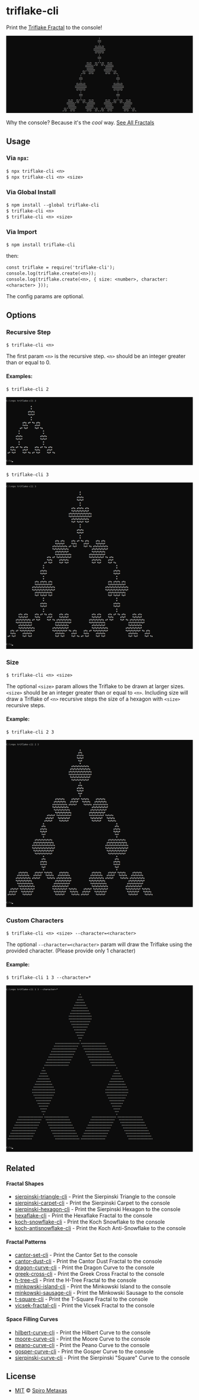 # triflake-cli
Print the [Triflake Fractal](https://en.wikipedia.org/wiki/List_of_fractals_by_Hausdorff_dimension) to the console!

![What triflake-cli prints to the console](https://raw.githubusercontent.com/spirometaxas/triflake-cli/main/img/triflake-3-banner.png)

Why the console?  Because it's the *cool* way.  [See All Fractals](https://spirometaxas.com/projects/fractals-cli)

## Usage
### Via `npx`:
```
$ npx triflake-cli <n>
$ npx triflake-cli <n> <size>
```

### Via Global Install
```
$ npm install --global triflake-cli
$ triflake-cli <n>
$ triflake-cli <n> <size>
```

### Via Import
```
$ npm install triflake-cli
```
then:
```
const triflake = require('triflake-cli');
console.log(triflake.create(<n>));
console.log(triflake.create(<n>, { size: <number>, character: <character> }));
```
The config params are optional.

## Options
### Recursive Step  
```
$ triflake-cli <n>
```
The first param `<n>` is the recursive step.  `<n>` should be an integer greater than or equal to 0.

#### Examples:
```
$ triflake-cli 2
```
![What triflake-cli prints to the console](https://raw.githubusercontent.com/spirometaxas/triflake-cli/main/img/triflake-2.png)

```
$ triflake-cli 3
```
![What triflake-cli prints to the console](https://raw.githubusercontent.com/spirometaxas/triflake-cli/main/img/triflake-3.png)

### Size
```
$ triflake-cli <n> <size>
```
The optional `<size>` param allows the Triflake to be drawn at larger sizes.  `<size>` should be an integer greater than or equal to `<n>`.  Including size will draw a Triflake of `<n>` recursive steps the size of a hexagon with `<size>` recursive steps.  

#### Example:
```
$ triflake-cli 2 3
```
![What triflake-cli prints to the console](https://raw.githubusercontent.com/spirometaxas/triflake-cli/main/img/triflake-2-3.png)

### Custom Characters
```
$ triflake-cli <n> <size> --character=<character>
```
The optional `--character=<character>` param will draw the Triflake using the provided character.  (Please provide only 1 character)  

#### Example:
```
$ triflake-cli 1 3 --character=*
```
![What triflake-cli prints to the console](https://raw.githubusercontent.com/spirometaxas/triflake-cli/main/img/triflake-1-3-character.png)

## Related

#### Fractal Shapes
- [sierpinski-triangle-cli](https://www.npmjs.com/package/sierpinski-triangle-cli) - Print the Sierpinski Triangle to the console
- [sierpinski-carpet-cli](https://www.npmjs.com/package/sierpinski-carpet-cli) - Print the Sierpinski Carpet to the console
- [sierpinski-hexagon-cli](https://www.npmjs.com/package/sierpinski-hexagon-cli) - Print the Sierpinski Hexagon to the console
- [hexaflake-cli](https://www.npmjs.com/package/hexaflake-cli) - Print the Hexaflake Fractal to the console
- [koch-snowflake-cli](https://www.npmjs.com/package/koch-snowflake-cli) - Print the Koch Snowflake to the console
- [koch-antisnowflake-cli](https://www.npmjs.com/package/koch-antisnowflake-cli) - Print the Koch Anti-Snowflake to the console


#### Fractal Patterns
- [cantor-set-cli](https://www.npmjs.com/package/cantor-set-cli) - Print the Cantor Set to the console
- [cantor-dust-cli](https://www.npmjs.com/package/cantor-dust-cli) - Print the Cantor Dust Fractal to the console
- [dragon-curve-cli](https://www.npmjs.com/package/dragon-curve-cli) - Print the Dragon Curve to the console
- [greek-cross-cli](https://www.npmjs.com/package/greek-cross-cli) - Print the Greek Cross Fractal to the console
- [h-tree-cli](https://www.npmjs.com/package/h-tree-cli) - Print the H-Tree Fractal to the console
- [minkowski-island-cli](https://www.npmjs.com/package/minkowski-island-cli) - Print the Minkowski Island to the console
- [minkowski-sausage-cli](https://www.npmjs.com/package/minkowski-sausage-cli) - Print the Minkowski Sausage to the console
- [t-square-cli](https://www.npmjs.com/package/t-square-cli) - Print the T-Square Fractal to the console
- [vicsek-fractal-cli](https://www.npmjs.com/package/vicsek-fractal-cli) - Print the Vicsek Fractal to the console


#### Space Filling Curves
- [hilbert-curve-cli](https://www.npmjs.com/package/hilbert-curve-cli) - Print the Hilbert Curve to the console
- [moore-curve-cli](https://www.npmjs.com/package/moore-curve-cli) - Print the Moore Curve to the console
- [peano-curve-cli](https://www.npmjs.com/package/peano-curve-cli) - Print the Peano Curve to the console
- [gosper-curve-cli](https://www.npmjs.com/package/gosper-curve-cli) - Print the Gosper Curve to the console
- [sierpinski-curve-cli](https://www.npmjs.com/package/sierpinski-curve-cli) - Print the Sierpinski "Square" Curve to the console

## License
- [MIT](https://github.com/spirometaxas/triflake-cli/blob/main/LICENSE) &copy; [Spiro Metaxas](https://spirometaxas.com)
